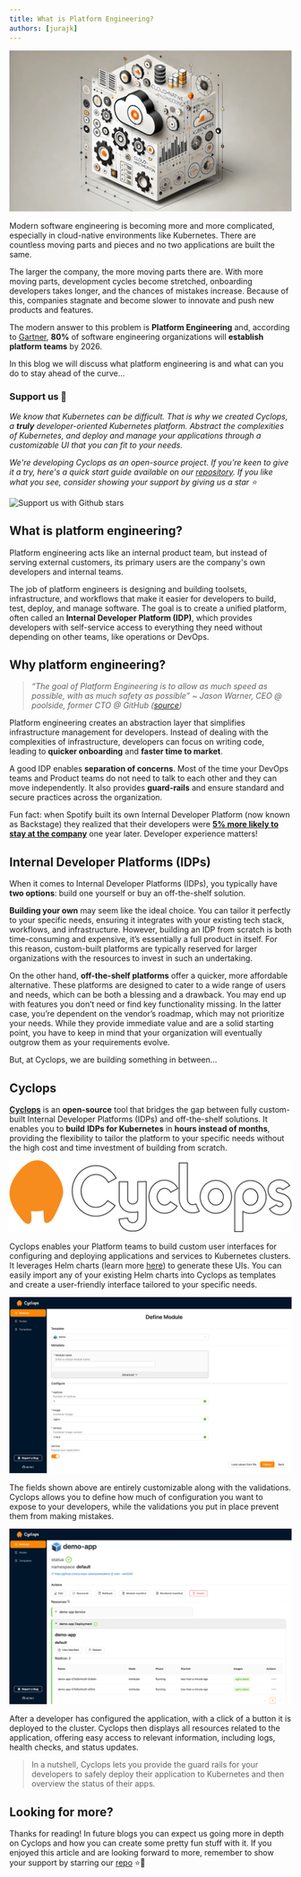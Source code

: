 ```yaml
---
title: What is Platform Engineering?
authors: [jurajk]
---
```


![Platform Engineering](../../static/img/2024-10-17-platform-engineering/cover.jpeg)

Modern software engineering is becoming more and more complicated, especially in cloud-native environments like Kubernetes. There are countless moving parts and pieces and no two applications are built the same.

The larger the company, the more moving parts there are. With more moving parts, development cycles become stretched, onboarding developers takes longer, and the chances of mistakes increase. Because of this, companies stagnate and become slower to innovate and push new products and features.

The modern answer to this problem is **Platform Engineering** and, according to [Gartner](https://www.gartner.com/en/information-technology/insights/top-technology-trends), **80%** of software engineering organizations will **establish platform teams** by 2026.

In this blog we will discuss what platform engineering is and what can you do to stay ahead of the curve…

### Support us 🙏

*We know that Kubernetes can be difficult. That is why we created Cyclops, a **truly** developer-oriented Kubernetes platform. Abstract the complexities of Kubernetes, and deploy and manage your applications through a customizable UI that you can fit to your needs.*

*We're developing Cyclops as an open-source project. If you're keen to give it a try, here's a quick start guide available on our [repository](https://github.com/cyclops-ui/cyclops). If you like what you see, consider showing your support by giving us a star ⭐*

![Support us with Github stars](../../static/img/github-stars.gif)

## What is platform engineering?

Platform engineering acts like an internal product team, but instead of serving external customers, its primary users are the company's own developers and internal teams.

The job of platform engineers is designing and building toolsets, infrastructure, and workflows that make it easier for developers to build, test, deploy, and manage software. The goal is to create a unified platform, often called an **Internal Developer Platform (IDP)**, which provides developers with self-service access to everything they need without depending on other teams, like operations or DevOps.

## Why platform engineering?

> *“The goal of Platform Engineering is to allow as much speed as possible, with as much safety as possible” ~ Jason Warner, CEO @ poolside, former CTO @ GitHub ([source](https://www.youtube.com/watch?v=4fHjAYZIxwQ))*
>

Platform engineering creates an abstraction layer that simplifies infrastructure management for developers. Instead of dealing with the complexities of infrastructure, developers can focus on writing code, leading to **quicker onboarding** and **faster time to market**.

A good IDP enables **separation of concerns**. Most of the time your DevOps teams and Product teams do not need to talk to each other and they can move independently. It also provides **guard-rails** and ensure standard and secure practices across the organization.

Fun fact: when Spotify built its own Internal Developer Platform (now known as Backstage) they realized that their developers were [**5% more likely to stay at the company**](https://backstage.spotify.com/discover/blog/how-spotify-measures-backstage-roi/) one year later. Developer experience matters!

## Internal Developer Platforms (IDPs)

When it comes to Internal Developer Platforms (IDPs), you typically have **two options**: build one yourself or buy an off-the-shelf solution.

**Building your own** may seem like the ideal choice. You can tailor it perfectly to your specific needs, ensuring it integrates with your existing tech stack, workflows, and infrastructure. However, building an IDP from scratch is both time-consuming and expensive, it’s essentially a full product in itself. For this reason, custom-built platforms are typically reserved for larger organizations with the resources to invest in such an undertaking.

On the other hand, **off-the-shelf platforms** offer a quicker, more affordable alternative. These platforms are designed to cater to a wide range of users and needs, which can be both a blessing and a drawback. You may end up with features you don’t need or find key functionality missing. In the latter case, you’re dependent on the vendor’s roadmap, which may not prioritize your needs. While they provide immediate value and are a solid starting point, you have to keep in mind that your organization will eventually outgrow them as your requirements evolve.

But, at Cyclops, we are building something in between…

## Cyclops

[**Cyclops**](https://github.com/cyclops-ui/cyclops) is an **open-source** tool that bridges the gap between fully custom-built Internal Developer Platforms (IDPs) and off-the-shelf solutions. It enables you to **build** **IDPs for Kubernetes** in **hours instead of months**, providing the flexibility to tailor the platform to your specific needs without the high cost and time investment of building from scratch.

![Cyclops logo](../../static/img/cyclops-simplistic.png)

Cyclops enables your Platform teams to build custom user interfaces for configuring and deploying applications and services to Kubernetes clusters. It leverages Helm charts (learn more [here](https://cyclops-ui.com/blog/2024/07/05/what-the-helm)) to generate these UIs. You can easily import any of your existing Helm charts into Cyclops as templates and create a user-friendly interface tailored to your specific needs.

![Define Module in Cyclops](../../static/img/2024-10-17-platform-engineering/define-module.png)

The fields shown above are entirely customizable along with the validations. Cyclops allows you to define how much of configuration you want to expose to your developers, while the validations you put in place prevent them from making mistakes.

![Module Overview in Cyclops](../../static/img/2024-10-17-platform-engineering/module-overview.png)

After a developer has configured the application, with a click of a button it is deployed to the cluster. Cyclops then displays all resources related to the application, offering easy access to relevant information, including logs, health checks, and status updates.

> In a nutshell, Cyclops lets you provide the guard rails for your developers to safely deploy their application to Kubernetes and then overview the status of their apps.
>

## Looking for more?

Thanks for reading! In future blogs you can expect us going more in depth on Cyclops and how you can create some pretty fun stuff with it. If you enjoyed this article and are looking forward to more, remember to show your support by starring our [repo](https://github.com/cyclops-ui/cyclops) ⭐🙏
